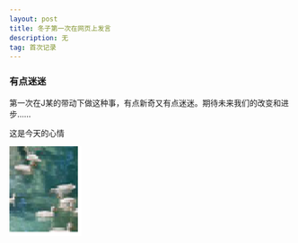 ```yaml
---
layout: post
title: 冬子第一次在网页上发言
description: 无
tag: 首次记录
---
```








### 有点迷迷

第一次在J某的带动下做这种事，有点新奇又有点迷迷。期待未来我们的改变和进步……



这是今天的心情



![abc](../images/abc.jpg)
